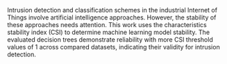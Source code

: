 Intrusion detection and classification schemes in the industrial Internet of Things involve artificial intelligence approaches. However, the stability of these approaches needs attention. This work uses the characteristics stability index (CSI) to determine machine learning model stability. The evaluated decision trees demonstrate reliability with more CSI threshold values of $1$ across compared datasets, indicating their validity for intrusion detection.
